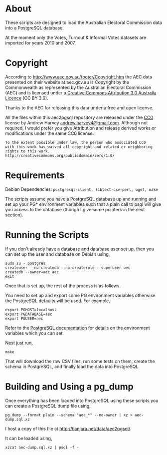 About
=======

These scripts are designed to load the Australian Electoral Commission data into
a PostgreSQL database.

At the moment only the Votes, Turnout & Informal Votes datasets are imported for
years 2010 and 2007.

Copyright
=======
According to http://www.aec.gov.au/footer/Copyright.htm the AEC data presented
on their website at aec.gov.au is Copyright by the Commonwealth as represented
by the Australian Electoral Commission (AEC) and is licensed under a [Creative
Commons Attribution 3.0 Australia Licence](http://creativecommons.org/licenses/by/3.0/au/)
(CC BY 3.0).

Thanks to the AEC for releasing this data under a free and open license.

All the files within this aec2pgsql repository are released under the
[CC0](http://creativecommons.org/publicdomain/zero/1.0/) license by
Andrew Harvey <andrew.harvey4@gmail.com>. Although not required, I would prefer
you give Attribution and release derived works or modifications under the same
CC0 license.

    To the extent possible under law, the person who associated CC0
    with this work has waived all copyright and related or neighboring
    rights to this work.
    http://creativecommons.org/publicdomain/zero/1.0/

Requirements
=======

Debian Dependencies: `postgresql-client, libtext-csv-perl, wget, make`

The scripts assume you have a PostgreSQL database up and running and set up your
PG* environment variables such that a plain call to psql will give you access to
the database (though I give some pointers in the next section).

Running the Scripts
=======
If you don't already have a database and database user set up, then you can set
up the user and database on Debian using,

    sudo su - postgres
    createuser --no-createdb --no-createrole --superuser aec
    createdb --owner=aec aec
    exit

Once that is set up, the rest of the process is as follows.

You need to set up and export some PG environment variables otherwise the
PostgreSQL defaults will be used. For example,

    export PGHOST=localhost
    export PGDATABASE=aec
    export PGUSER=aec

Refer to the [PostgreSQL documentation](http://www.postgresql.org/docs/current/static/libpq-envars.html)
for details on the environment variables which you can set.

Next just run,

    make

That will download the raw CSV files, run some tests on them, create the schema
in PostgreSQL, and finally load the data into PostgreSQL.

Building and Using a pg_dump
=======
Once everything has been loaded into PostgreSQL using these scripts you can
create a PostgreSQL dump file using,

    pg_dump --format plain --schema "aec_*" --no-owner | xz > aec-dump.sql.xz

I host a copy of this file at http://tianjara.net/data/aec2pgsql/.

It can be loaded using,

    xzcat aec-dump.sql.xz | psql -f -
